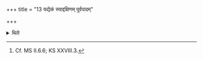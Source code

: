 +++
title = "13 यद्येकं स्याद्दक्षिणम् पूर्वपादम्"

+++

<details><summary>थिते</summary>

13. If there is only one (skin), (the Adhvaryu) should (fold and) stich the front right foot or (he should fold and are the ends (of the skin).[^1]  


[^1]: Cf. MS II.6.6; KS XXVIII.3.
</details>
